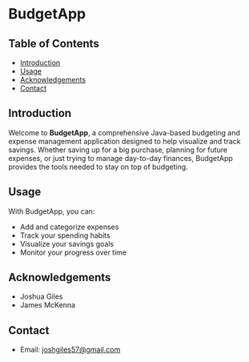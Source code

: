 # BudgetApp

## Table of Contents
- [Introduction](#introduction)
- [Usage](#usage)
- [Acknowledgements](#acknowledgements)
- [Contact](#contact)

## Introduction
Welcome to **BudgetApp**, a comprehensive Java-based budgeting and expense management application designed to help visualize and track savings. Whether saving up for a big purchase, planning for future expenses, or just trying to manage day-to-day finances, BudgetApp provides the tools needed to stay on top of budgeting.

## Usage
With BudgetApp, you can:
- Add and categorize expenses
- Track your spending habits
- Visualize your savings goals
- Monitor your progress over time

## Acknowledgements
- Joshua Giles
- James McKenna

## Contact
- Email: joshgiles57@gmail.com
